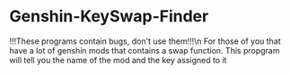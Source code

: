 # Genshin-KeySwap-Finder
!!!These programs contain bugs, don't use them!!!\n
For those of you that have a lot of genshin mods that contains a swap function. This propgram will tell you the name of the mod and the key assigned to it
